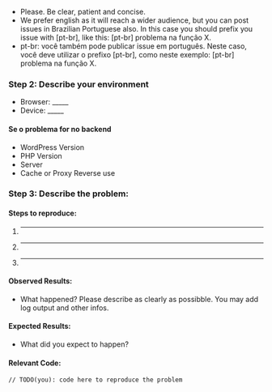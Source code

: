   * Please. Be clear, patient and concise.
  * We prefer english as it will reach a wider audience, but you can post issues in Brazilian Portuguese also. In this case you should prefix you issue with [pt-br], like this: [pt-br] problema na função X.
  * pt-br: você também pode publicar issue em português. Neste caso, você deve utilizar o prefixo [pt-br], como neste exemplo: [pt-br] problema na função X.

### Step 2: Describe your environment

  * Browser: _____
  * Device: _____

#### Se o problema for no backend

 * WordPress Version
 * PHP Version
 * Server
 * Cache or Proxy Reverse use

### Step 3: Describe the problem:

#### Steps to reproduce:

  1. _____
  2. _____
  3. _____

#### Observed Results:

  * What happened? Please describe as clearly as possibble. You may add log output and other infos.

#### Expected Results:

  * What did you expect to happen?

#### Relevant Code:

  ```
  // TODO(you): code here to reproduce the problem
  ```